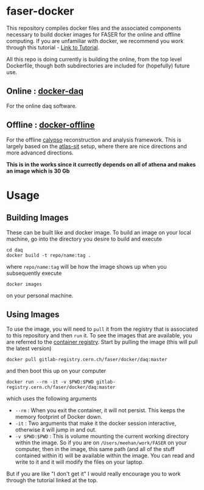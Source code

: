 # faser-docker
This repository compiles docker files and the associated components necessary to 
build docker images for FASER for the online and offline computing.  If you are 
unfamiliar with docker, we recommend you work through this tutorial - [Link to Tutorial](https://matthewfeickert.github.io/intro-to-docker/).

All this repo is doing currently is building the online, from the top level Dockerfile, though both subdirectories are included for (hopefully) future use.

## Online : [docker-daq](./docker-daq)
For the online daq software.

## Offline : [docker-offline](./docker-offline)
For the offline [calypso](https://gitlab.cern.ch/faser/calypso) reconstruction 
and analysis framework.  This is largely based on the [atlas-sit](https://gitlab.cern.ch/atlas-sit/docker/tree/master)
setup, where there are nice directions and more advanced directions.

**This is in the works since it currectly depends on all of athena and makes an image which is 30 Gb**

# Usage

## Building Images
These can be built like and docker image.  To build an image on your local machine,
go into the directory you desire to build and execute
```
cd daq
docker build -t repo/name:tag .
```
where `repo/name:tag` will be how the image shows up when you subsequently execute
```
docker images
```
on your personal machine.

## Using Images
To use the image, you will need to `pull` it from the registry that is associated
to this repository and then `run` it.  To see the images that are available, you
are referred to the [container registry](https://gitlab.cern.ch/faser/docker/container_registry).
Start by pulling the image (this will pull the latest version)
```
docker pull gitlab-registry.cern.ch/faser/docker/daq:master
```
and then boot this up on your computer
```
docker run --rm -it -v $PWD:$PWD gitlab-registry.cern.ch/faser/docker/daq:master
```
which uses the following arguments
  - `--rm` : When you exit the container, it will not persist.  This keeps the memory footprint of Docker down.
  - `-it` : Two arguments that make it the docker session interactive, otherwise it will jump in and out.
  - `-v $PWD:$PWD` : This is volume mounting the current working directory within the image.  So if you are on `/Users/meehan/work/FASER` on your computer, then in the image, this same path (and all of the stuff contained within it) will be available within the image.  You can read and write to it and it will modify the files on your laptop.

But if you are like "I don't get it" I would really encourage you to work through the tutorial linked at the top.


